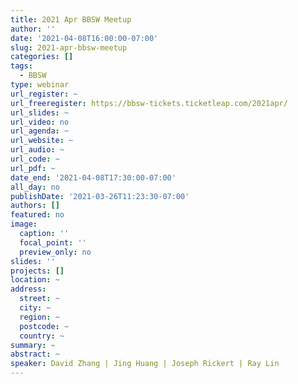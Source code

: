 ```yaml
---
title: 2021 Apr BBSW Meetup
author: ''
date: '2021-04-08T16:00:00-07:00'
slug: 2021-apr-bbsw-meetup
categories: []
tags:
  - BBSW
type: webinar
url_register: ~
url_freeregister: https://bbsw-tickets.ticketleap.com/2021apr/
url_slides: ~
url_video: no
url_agenda: ~
url_website: ~
url_audio: ~
url_code: ~
url_pdf: ~
date_end: '2021-04-08T17:30:00-07:00'
all_day: no
publishDate: '2021-03-26T11:23:30-07:00'
authors: []
featured: no
image:
  caption: ''
  focal_point: ''
  preview_only: no
slides: ''
projects: []
location: ~
address:
  street: ~
  city: ~
  region: ~
  postcode: ~
  country: ~
summary: ~
abstract: ~
speaker: David Zhang | Jing Huang | Joseph Rickert | Ray Lin
---
```

<!--more-->
